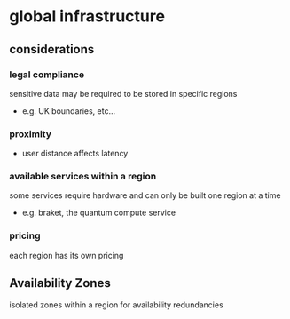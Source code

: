 <!-- <link rel="stylesheet" href="./css/globals.css"> -->

# global infrastructure

## considerations

### legal compliance
sensitive data may be required to be stored in specific regions
- e.g. UK boundaries, etc...

### proximity
- user distance affects latency

### available services within a region
some services require hardware and can only be built one region at a time  
- e.g. braket, the quantum compute service

### pricing
each region has its own pricing


## Availability Zones
isolated zones within a region for availability redundancies 